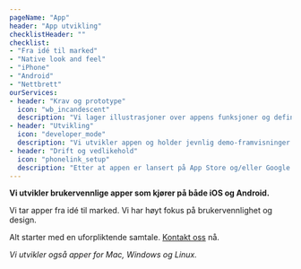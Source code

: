 ```yaml
---
pageName: "App"
header: "App utvikling"
checklistHeader: ""
checklist:
- "Fra idé til marked"
- "Native look and feel"
- "iPhone"
- "Android"
- "Nettbrett"
ourServices:
- header: "Krav og prototype"
  icon: "wb_incandescent"
  description: "Vi lager illustrasjoner over appens funksjoner og definerer krav. Vi får en felles forståelse av appen og blir enig om det overordnede designet."
- header: "Utvikling"
  icon: "developer_mode"
  description: "Vi utvikler appen og holder jevnlig demo-framvisninger. Demoene gir deg mulighet til å komme med innspill underveis i utviklingen."
- header: "Drift og vedlikehold"
  icon: "phonelink_setup"
  description: "Etter at appen er lansert på App Store og/eller Google Play hjelper vi til med drift, videreutvikling og markedsføring."
---
```

**Vi utvikler brukervennlige apper som kjører på både iOS og Android.**

Vi tar apper fra idé til marked. Vi har høyt fokus på brukervennlighet og design.

Alt starter med en uforpliktende samtale. [Kontakt oss](https://m.me/hallingdata) nå.

*Vi utvikler også apper for Mac, Windows og Linux.*




